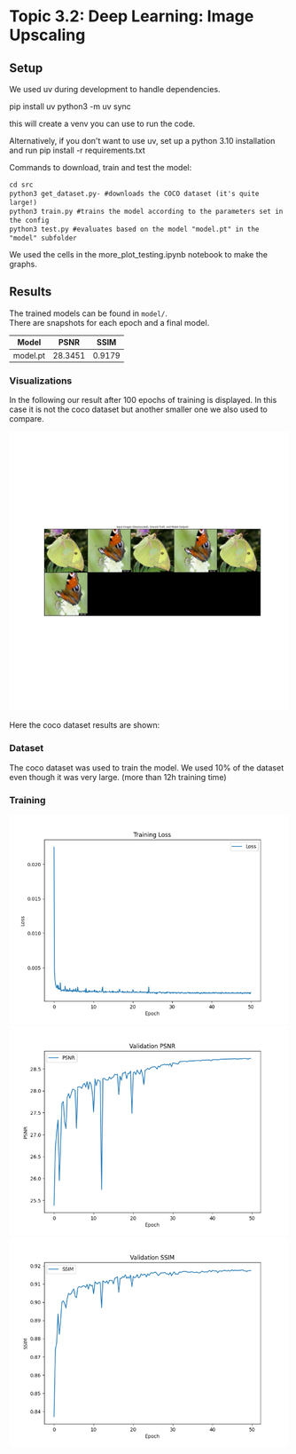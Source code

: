 # Topic 3.2: Deep Learning: Image Upscaling

## Setup
We used uv during development to handle dependencies.

pip install uv
python3 -m uv sync 

this will create a venv you can use to run the code.

Alternatively, if you don't want to use uv, set up a python 3.10 installation and run pip install -r requirements.txt


Commands to download, train and test the model:

```shell
cd src
python3 get_dataset.py- #downloads the COCO dataset (it's quite large!)
python3 train.py #trains the model according to the parameters set in the config
python3 test.py #evaluates based on the model "model.pt" in the "model" subfolder
```

We used the cells in the more_plot_testing.ipynb notebook to make the graphs.

## Results

The trained models can be found in `model/`.  
There are snapshots for each epoch and a final model.

| Model    | PSNR    | SSIM   |
|----------|---------|--------|
| model.pt | 28.3451 | 0.9179 |

### Visualizations

In the following our result after 100 epochs of training is displayed. 
In this case it is not the coco dataset but another smaller one we also used to compare.

![visualization_1.png](visualizations/2025-02-25%2012_07_44/visualization_1.png)

Here the coco dataset results are shown:



### Dataset

The coco dataset was used to train the model. We used 10% of the dataset 
even though it was very large. (more than 12h training time)

### Training


![loss.png](results/loss.png)
![psnr.png](results/psnr.png)
![ssim.png](results/ssim.png)
